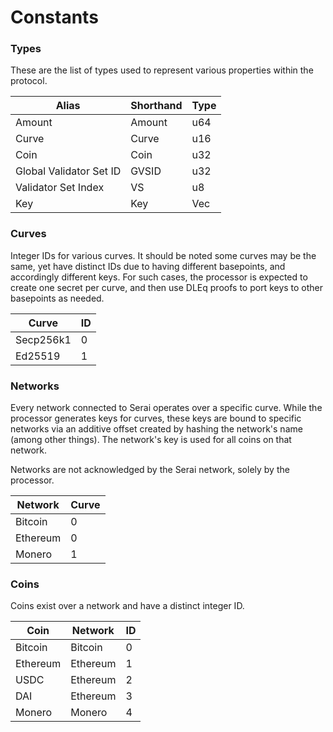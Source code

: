 # Constants

### Types

These are the list of types used to represent various properties within the
protocol.

| Alias                   | Shorthand | Type    |
|-------------------------|-----------|---------|
| Amount                  | Amount    | u64     |
| Curve                   | Curve     | u16     |
| Coin                    | Coin      | u32     |
| Global Validator Set ID | GVSID     | u32     |
| Validator Set Index     | VS        | u8      |
| Key                     | Key       | Vec<u8> |

### Curves

Integer IDs for various curves. It should be noted some curves may be the same,
yet have distinct IDs due to having different basepoints, and accordingly
different keys. For such cases, the processor is expected to create one secret
per curve, and then use DLEq proofs to port keys to other basepoints as needed.

| Curve     | ID |
|-----------|----|
| Secp256k1 | 0  |
| Ed25519   | 1  |

### Networks

Every network connected to Serai operates over a specific curve. While the
processor generates keys for curves, these keys are bound to specific networks
via an additive offset created by hashing the network's name (among other
things). The network's key is used for all coins on that network.

Networks are not acknowledged by the Serai network, solely by the processor.

| Network  | Curve |
|----------|-------|
| Bitcoin  | 0     |
| Ethereum | 0     |
| Monero   | 1     |

### Coins

Coins exist over a network and have a distinct integer ID.

| Coin     | Network  | ID |
|----------|----------|----|
| Bitcoin  | Bitcoin  | 0  |
| Ethereum | Ethereum | 1  |
| USDC     | Ethereum | 2  |
| DAI      | Ethereum | 3  |
| Monero   | Monero   | 4  |
